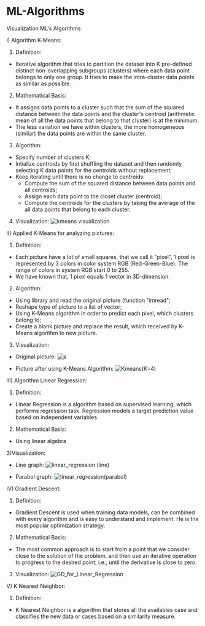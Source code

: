 # ML-Algorithms
Visualization ML's Algorithms

I) Algorithm K-Means:
1) Definition: 
- Iterative algorithm that tries to partition the dataset into K pre-defined distinct non-overlapping subgroups (clusters) where each data point belongs to only one group. It tries to make the intra-cluster data points as similar as possible.
2) Mathematical Basis: 
- It assigns data points to a cluster such that the sum of the squared distance between the data points and the cluster's centroid (arithmetic mean of all the data points that belong to that cluster) is at the minimum.
- The less variation we have within clusters, the more homogeneous (similar) the data points are within the same cluster.
3) Algorithm:
- Specify number of clusters K;
- Intialize centroids by first shuffling the dataset and then randomly selecting K data points for the centroids without replacement;
- Keep iterating until there is no change to centroids:
  + Compute the sum of the squared distance between data points and all centroids;
  + Assign each data point to the closet cluster (centroid);
  + Compute the centroids for the clusters by taking the average of the all data points that belong to each cluster.
4) Visualization:
![kmeans visualization](https://user-images.githubusercontent.com/63906418/130402617-7e3e91ff-5c3b-4220-85e0-68e9b9744493.png)

II) Applied K-Means for analyzing pictures:
1) Definition:
- Each picture have a lot of small squares, that we call it "pixel", 1 pixel is represented by 3 colors in color system RGB (Red-Green-Blue). The range of colors in system RGB start 0 to 255.
- We have known that, 1 pixel equals 1 vector in 3D-dimension.

2) Algorithm:
- Using library and read the original picture (function "imread";
- Reshape type of picture to a list of vector;
- Using K-Means algorithm in order to predict each pixel, which clusters belong to;
- Create a blank picture and replace the result, which received by K-Means algorithm to new picture.

3) Visualization:
- Original picture:
![a](https://user-images.githubusercontent.com/63906418/130405761-bdd952c7-314b-449f-9ecd-2b265fbe86bf.JPG)

- Picture after using K-Means Algorithm:
![Kmeans(K=4)](https://user-images.githubusercontent.com/63906418/130405603-55e03a62-5462-4f50-a0fa-4381ef643a31.png)

III) Algorithm Linear Regression:
1) Definition:
- Linear Regression is a algorithm based on supervised learning, which performs regression task. Regression models a target prediction value based on independent variables.

2) Mathematical Basis:
- Using linear algebra

3)Visualization:
- Line graph:
![linear_regression (line)](https://user-images.githubusercontent.com/63906418/130412790-84cc2367-3e4c-4633-92c2-26594c0d9db1.png)

- Parabol graph:
![linear_regression(parabol)](https://user-images.githubusercontent.com/63906418/130412831-6bfcb845-782b-4035-8f7c-fa70ea21ef58.png)

IV) Gradient Descent:
1) Definition:
- Gradient Descent is used when training data models, can be combined with every algorithm and is easy to understand and implement. He is the most popular optimization strategy.

2) Mathematical Basis:
- The most common approach is to start from a point that we consider close to the solution of the problem, and then use an iterative operation to progress to the desired point, i.e., until the derivative is close to zero.

3) Visualization:
![GD_for_Linear_Regression](https://user-images.githubusercontent.com/63906418/130415431-9241fa7f-00f3-4cad-a73a-3dec9490b4ba.png)

V) K Nearest Neighbor:
1) Definition:
- K Nearest Neighbor is a algorithm that stores all the availables case and classifies the new data or cases based on a similarity measure. 


